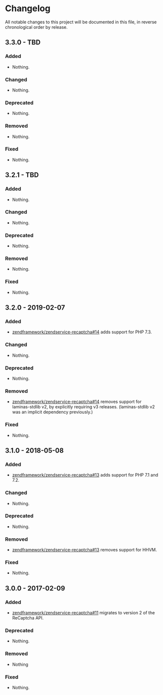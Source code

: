# Changelog

All notable changes to this project will be documented in this file, in reverse chronological order by release.

## 3.3.0 - TBD

### Added

- Nothing.

### Changed

- Nothing.

### Deprecated

- Nothing.

### Removed

- Nothing.

### Fixed

- Nothing.

## 3.2.1 - TBD

### Added

- Nothing.

### Changed

- Nothing.

### Deprecated

- Nothing.

### Removed

- Nothing.

### Fixed

- Nothing.

## 3.2.0 - 2019-02-07

### Added

- [zendframework/zendservice-recaptcha#14](https://github.com/zendframework/ZendService_ReCaptcha/pull/14) adds support for PHP 7.3.

### Changed

- Nothing.

### Deprecated

- Nothing.

### Removed

- [zendframework/zendservice-recaptcha#14](https://github.com/zendframework/ZendService_ReCaptcha/pull/14) removes support for laminas-stdlib v2, by explicitly requiring v3 releases.
  (laminas-stdlib v2 was an implicit dependency previously.)

### Fixed

- Nothing.

## 3.1.0 - 2018-05-08

### Added

- [zendframework/zendservice-recaptcha#13](https://github.com/zendframework/ZendService_ReCaptcha/pull/13) adds support for PHP 7.1 and 7.2.

### Changed

- Nothing.

### Deprecated

- Nothing.

### Removed

- [zendframework/zendservice-recaptcha#13](https://github.com/zendframework/ZendService_ReCaptcha/pull/13) removes support for HHVM.

### Fixed

- Nothing.

## 3.0.0 - 2017-02-09

### Added

- [zendframework/zendservice-recaptcha#11](https://github.com/zendframework/ZendService_ReCaptcha/pull/11) migrates to
  version 2 of the ReCaptcha API.

### Deprecated

- Nothing.

### Removed

- Nothing

### Fixed

- Nothing.
